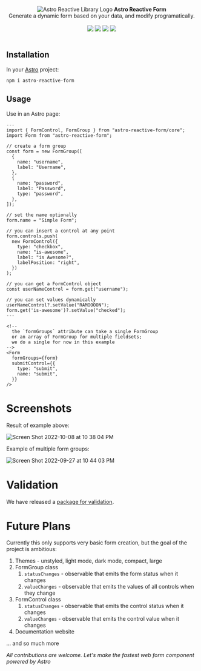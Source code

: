 <p align="center">
  <img src="https://raw.githubusercontent.com/ayoayco/astro-reactive-library/main/.github/assets/logo/min-banner.png" alt="Astro Reactive Library Logo">
  <strong>Astro Reactive Form</strong>
  <br />
  Generate a dynamic form based on your data, and modify programatically.
  <br />
  <br />
  <img src="https://img.shields.io/npm/v/astro-reactive-form" />
  <img src="https://img.shields.io/npm/l/astro-reactive-form" />
  <img src="https://img.shields.io/npm/dt/astro-reactive-form" />
  <img src="https://img.shields.io/librariesio/release/npm/astro-reactive-form" />
  <br />
  <br />
</p>

## Installation
In your [Astro](https://astro.build) project:

```
npm i astro-reactive-form
```

## Usage
Use in an Astro page:

```astro
---
import { FormControl, FormGroup } from "astro-reactive-form/core";
import Form from "astro-reactive-form";

// create a form group
const form = new FormGroup([
  {
    name: "username",
    label: "Username",
  },
  {
    name: "password",
    label: "Password",
    type: "password",
  },
]);

// set the name optionally
form.name = "Simple Form";

// you can insert a control at any point
form.controls.push(
  new FormControl({
    type: "checkbox",
    name: "is-awesome",
    label: "is Awesome?",
    labelPosition: "right",
  })
);

// you can get a FormControl object
const userNameControl = form.get("username");

// you can set values dynamically
userNameControl?.setValue("RAMOOOON");
form.get('is-awesome')?.setValue("checked");
---

<!-- 
  the `formGroups` attribute can take a single FormGroup
  or an array of FormGroup for multiple fieldsets;
  we do a single for now in this example
-->
<Form
  formGroups={form}
  submitControl={{
    type: "submit",
    name: "submit",
  }}
/>
```

# Screenshots
Result of example above:

![Screen Shot 2022-10-08 at 10 38 04 PM](https://user-images.githubusercontent.com/4262489/194726969-bdddefdf-d582-4201-a40e-3798383f03a0.png)

Example of multiple form groups:

![Screen Shot 2022-09-27 at 10 44 03 PM](https://user-images.githubusercontent.com/4262489/192631524-3139ac60-8d84-4c12-9231-fe2d49962756.png)

# Validation

We have released a [package for validation](https://www.npmjs.com/package/@astro-reactive/validator).

# Future Plans

Currently this only supports very basic form creation, but the goal of the project is ambitious:

1. Themes - unstyled, light mode, dark mode, compact, large
1. FormGroup class
   1. `statusChanges` - observable that emits the form status when it changes
   1. `valueChanges` - observable that emits the values of all controls when they change
1. FormControl class
   1. `statusChanges` - observable that emits the control status when it changes
   1. `valueChanges` - observable that emits the control value when it changes
1. Documentation website

... and so much more

_All contributions are welcome. Let's make the fastest web form component powered by Astro_
